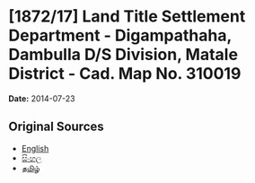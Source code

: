 # [1872/17] Land Title Settlement Department - Digampathaha, Dambulla D/S Division, Matale District - Cad. Map No. 310019

**Date:** 2014-07-23

## Original Sources

- [English](https://documents.gov.lk/view/extra-gazettes/2014/7/1872-17_E.pdf)
- [සිංහල](https://documents.gov.lk/view/extra-gazettes/2014/7/1872-17_S.pdf)
- [தமிழ்](https://documents.gov.lk/view/extra-gazettes/2014/7/1872-17_T.pdf)
